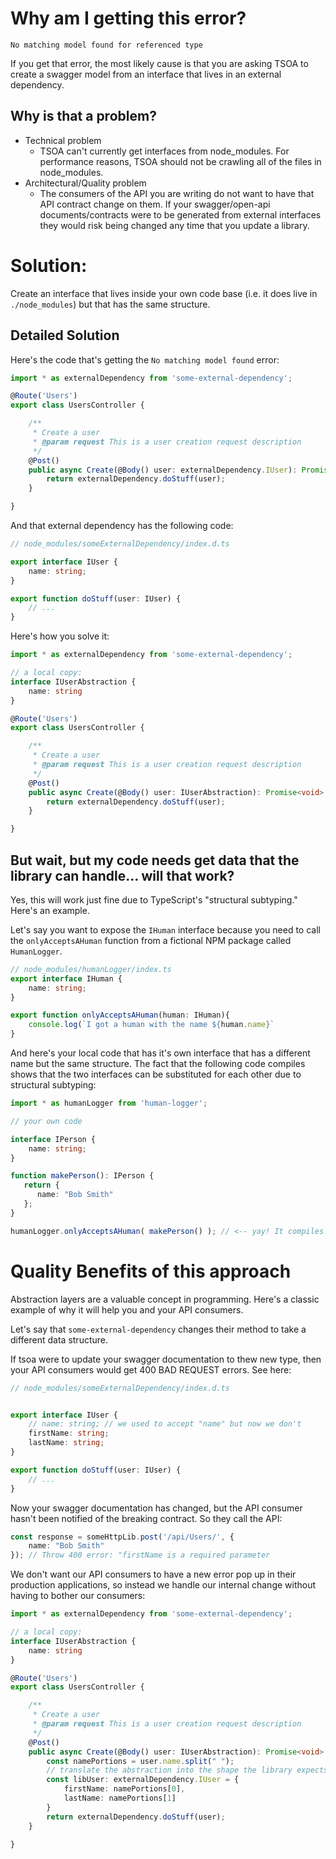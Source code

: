 # Why am I getting this error?

`No matching model found for referenced type`

If you get that error, the most likely cause is that you are asking TSOA to create a swagger model from an interface that lives in an external dependency.

## Why is that a problem?

* Technical problem
  * TSOA can't currently get interfaces from node_modules. For performance reasons, TSOA should not be crawling all of the files in node_modules.
* Architectural/Quality problem
  * The consumers of the API you are writing do not want to have that API contract change on them. If your swagger/open-api documents/contracts were to be generated from external interfaces they would risk being changed any time that you update a library.

# Solution:

Create an interface that lives inside your own code base (i.e. it does live in `./node_modules`) but that has the same structure.

## Detailed Solution

Here's the code that's getting the `No matching model found` error:
```ts
import * as externalDependency from 'some-external-dependency';

@Route('Users')
export class UsersController {

    /**
     * Create a user
     * @param request This is a user creation request description
     */
    @Post()
    public async Create(@Body() user: externalDependency.IUser): Promise<void> {
        return externalDependency.doStuff(user);
    }

}
```
And that external dependency has the following code:
```ts
// node_modules/someExternalDependency/index.d.ts

export interface IUser {
    name: string;
}

export function doStuff(user: IUser) {
    // ...
}
```

Here's how you solve it:
```ts
import * as externalDependency from 'some-external-dependency';

// a local copy:
interface IUserAbstraction {
    name: string
}

@Route('Users')
export class UsersController {

    /**
     * Create a user
     * @param request This is a user creation request description
     */
    @Post()
    public async Create(@Body() user: IUserAbstraction): Promise<void> {
        return externalDependency.doStuff(user);
    }

}
```

## But wait, but my code needs get data that the library can handle... will that work?

Yes, this will work just fine due to TypeScript's "structural subtyping." Here's an example.

Let's say you want to expose the `IHuman` interface because you need to call the `onlyAcceptsAHuman` function from a fictional NPM package called `HumanLogger`.

```ts
// node_modules/humanLogger/index.ts
export interface IHuman {
    name: string;
}

export function onlyAcceptsAHuman(human: IHuman){
    console.log(`I got a human with the name ${human.name}`
}
```
And here's your local code that has it's own interface that has a different name but the same structure. The fact that the following code compiles shows that the two interfaces can be substituted for each other due to structural subtyping:
```ts
import * as humanLogger from 'human-logger';

// your own code

interface IPerson {
    name: string;
}

function makePerson(): IPerson {
   return {
      name: "Bob Smith"
   };
}

humanLogger.onlyAcceptsAHuman( makePerson() ); // <-- yay! It compiles!
```

# Quality Benefits of this approach

Abstraction layers are a valuable concept in programming. Here's a classic example of why it will help you and your API consumers.

Let's say that `some-external-dependency` changes their method to take a different data structure.

If tsoa were to update your swagger documentation to thew new type, then your API consumers would get 400 BAD REQUEST errors. See here:

```ts
// node_modules/someExternalDependency/index.d.ts


export interface IUser {
    // name: string; // we used to accept "name" but now we don't
    firstName: string;
    lastName: string;
}

export function doStuff(user: IUser) {
    // ...
}
```
Now your swagger documentation has changed, but the API consumer hasn't been notified of the breaking contract. So they call the API:
```ts
const response = someHttpLib.post('/api/Users/', {
    name: "Bob Smith"
}); // Throw 400 error: "firstName is a required parameter
```
We don't want our API consumers to have a new error pop up in their production applications, so instead we handle our internal change without having to bother our consumers:
```ts
import * as externalDependency from 'some-external-dependency';

// a local copy:
interface IUserAbstraction {
    name: string
}

@Route('Users')
export class UsersController {

    /**
     * Create a user
     * @param request This is a user creation request description
     */
    @Post()
    public async Create(@Body() user: IUserAbstraction): Promise<void> {
        const namePortions = user.name.split(" ");
        // translate the abstraction into the shape the library expects
        const libUser: externalDependency.IUser = {
            firstName: namePortions[0],
            lastName: namePortions[1]
        }
        return externalDependency.doStuff(user);
    }

}
```